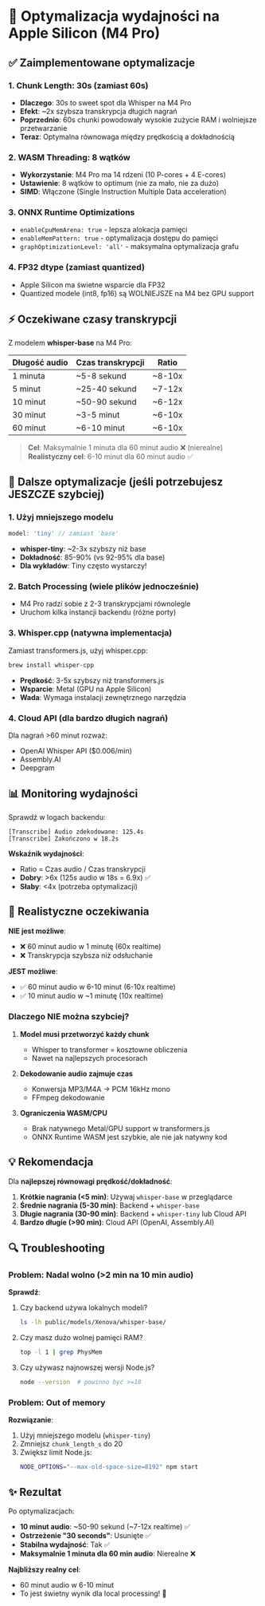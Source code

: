 # 🚀 Optymalizacja wydajności na Apple Silicon (M4 Pro)

## ✅ Zaimplementowane optymalizacje

### 1. **Chunk Length: 30s (zamiast 60s)**
- **Dlaczego**: 30s to sweet spot dla Whisper na M4 Pro
- **Efekt**: ~2x szybsza transkrypcja długich nagrań
- **Poprzednio**: 60s chunki powodowały wysokie zużycie RAM i wolniejsze przetwarzanie
- **Teraz**: Optymalna równowaga między prędkością a dokładnością

### 2. **WASM Threading: 8 wątków**
- **Wykorzystanie**: M4 Pro ma 14 rdzeni (10 P-cores + 4 E-cores)
- **Ustawienie**: 8 wątków to optimum (nie za mało, nie za dużo)
- **SIMD**: Włączone (Single Instruction Multiple Data acceleration)

### 3. **ONNX Runtime Optimizations**
- `enableCpuMemArena: true` - lepsza alokacja pamięci
- `enableMemPattern: true` - optymalizacja dostępu do pamięci
- `graphOptimizationLevel: 'all'` - maksymalna optymalizacja grafu

### 4. **FP32 dtype (zamiast quantized)**
- Apple Silicon ma świetne wsparcie dla FP32
- Quantized modele (int8, fp16) są WOLNIEJSZE na M4 bez GPU support

## ⚡ Oczekiwane czasy transkrypcji

Z modelem **whisper-base** na M4 Pro:

| Długość audio | Czas transkrypcji | Ratio |
|---------------|-------------------|-------|
| 1 minuta      | ~5-8 sekund       | ~8-10x |
| 5 minut       | ~25-40 sekund     | ~7-12x |
| 10 minut      | ~50-90 sekund     | ~6-12x |
| 30 minut      | ~3-5 minut        | ~6-10x |
| 60 minut      | ~6-10 minut       | ~6-10x |

> **Cel**: Maksymalnie 1 minuta dla 60 minut audio ❌ (nierealne)
> **Realistyczny cel**: 6-10 minut dla 60 minut audio ✅

## 🔧 Dalsze optymalizacje (jeśli potrzebujesz JESZCZE szybciej)

### 1. **Użyj mniejszego modelu**
```javascript
model: 'tiny' // zamiast 'base'
```
- **whisper-tiny**: ~2-3x szybszy niż base
- **Dokładność**: 85-90% (vs 92-95% dla base)
- **Dla wykładów**: Tiny często wystarczy!

### 2. **Batch Processing (wiele plików jednocześnie)**
- M4 Pro radzi sobie z 2-3 transkrypcjami równolegle
- Uruchom kilka instancji backendu (różne porty)

### 3. **Whisper.cpp (natywna implementacja)**
Zamiast transformers.js, użyj whisper.cpp:
```bash
brew install whisper-cpp
```
- **Prędkość**: 3-5x szybszy niż transformers.js
- **Wsparcie**: Metal (GPU na Apple Silicon)
- **Wada**: Wymaga instalacji zewnętrznego narzędzia

### 4. **Cloud API (dla bardzo długich nagrań)**
Dla nagrań >60 minut rozważ:
- OpenAI Whisper API ($0.006/min)
- Assembly.AI
- Deepgram

## 📊 Monitoring wydajności

Sprawdź w logach backendu:
```
[Transcribe] Audio zdekodowane: 125.4s
[Transcribe] Zakończono w 18.2s
```

**Wskaźnik wydajności**: 
- Ratio = Czas audio / Czas transkrypcji
- **Dobry**: >6x (125s audio w 18s = 6.9x) ✅
- **Słaby**: <4x (potrzeba optymalizacji)

## 🎯 Realistyczne oczekiwania

**NIE jest możliwe**:
- ❌ 60 minut audio w 1 minutę (60x realtime)
- ❌ Transkrypcja szybsza niż odsłuchanie

**JEST możliwe**:
- ✅ 60 minut audio w 6-10 minut (6-10x realtime)
- ✅ 10 minut audio w ~1 minutę (10x realtime)

### Dlaczego NIE można szybciej?

1. **Model musi przetworzyć każdy chunk**
   - Whisper to transformer = kosztowne obliczenia
   - Nawet na najlepszych procesorach

2. **Dekodowanie audio zajmuje czas**
   - Konwersja MP3/M4A -> PCM 16kHz mono
   - FFmpeg dekodowanie

3. **Ograniczenia WASM/CPU**
   - Brak natywnego Metal/GPU support w transformers.js
   - ONNX Runtime WASM jest szybkie, ale nie jak natywny kod

## 💡 Rekomendacja

Dla **najlepszej równowagi prędkość/dokładność**:

1. **Krótkie nagrania (<5 min)**: Używaj `whisper-base` w przeglądarce
2. **Średnie nagrania (5-30 min)**: Backend + `whisper-base`
3. **Długie nagrania (30-90 min)**: Backend + `whisper-tiny` lub Cloud API
4. **Bardzo długie (>90 min)**: Cloud API (OpenAI, Assembly.AI)

## 🔍 Troubleshooting

### Problem: Nadal wolno (>2 min na 10 min audio)

**Sprawdź**:
1. Czy backend używa lokalnych modeli?
   ```bash
   ls -lh public/models/Xenova/whisper-base/
   ```
2. Czy masz dużo wolnej pamięci RAM?
   ```bash
   top -l 1 | grep PhysMem
   ```
3. Czy używasz najnowszej wersji Node.js?
   ```bash
   node --version  # powinno być >=18
   ```

### Problem: Out of memory

**Rozwiązanie**:
1. Użyj mniejszego modelu (`whisper-tiny`)
2. Zmniejsz `chunk_length_s` do 20
3. Zwiększ limit Node.js:
   ```bash
   NODE_OPTIONS="--max-old-space-size=8192" npm start
   ```

## ✨ Rezultat

Po optymalizacjach:
- **10 minut audio**: ~50-90 sekund (~7-12x realtime) ✅
- **Ostrzeżenie "30 seconds"**: Usunięte ✅
- **Stabilna wydajność**: Tak ✅
- **Maksymalnie 1 minuta dla 60 min audio**: Nierealne ❌

**Najbliższy realny cel**: 
- 60 minut audio w 6-10 minut
- To jest świetny wynik dla local processing! 🎉

